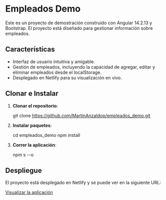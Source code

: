 # Empleados Demo

Este es un proyecto de demostración construido con Angular 14.2.13 y Bootstrap. El proyecto está diseñado para gestionar información sobre empleados.

## Características

- Interfaz de usuario intuitiva y amigable.
- Gestión de empleados, incluyendo la capacidad de agregar, editar y eliminar empleados desde el localStorage.
- Desplegado en Netlify para su visualización en vivo.

## Clonar e Instalar

1. **Clonar el repositorio**:

    git clone https://github.com/MartinAnzaldop/empleados_demo.git

2. **Instalar paquetes**:

    cd empleados_demo
    npm install
    

3. **Correr la aplicación**:

    npm s --o

## Despliegue

El proyecto está desplegado en Netlify y se puede ver en la siguiente URL:

[Visualizar la aplicación](https://661b69e6740ddc25edde1abd--deluxe-empanada-9efce9.netlify.app/Personas)

